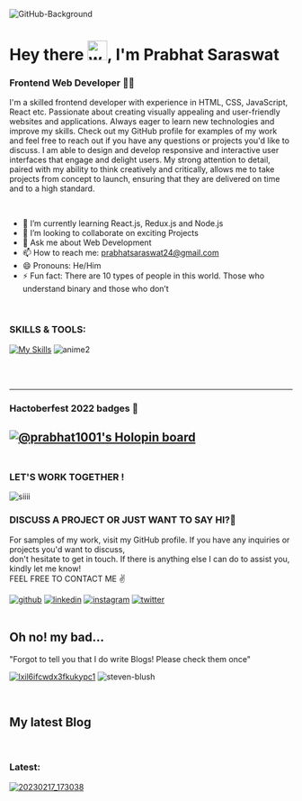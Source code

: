 
![GitHub-Background](https://user-images.githubusercontent.com/71027441/161906464-e0be095c-9aa1-4c3d-9bd6-491282406f0e.jpg)

# Hey there <img alt="wave" src="https://emojis.slackmojis.com/emojis/images/1588177020/8809/wave_hello.gif?1588177020" width="35">, I'm Prabhat Saraswat
### Frontend Web Developer 👨‍💻

I'm a skilled frontend developer with experience in HTML, CSS, JavaScript, React etc. Passionate about creating visually appealing and user-friendly websites and applications. Always eager to learn new technologies and improve my skills. Check out my GitHub profile for examples of my work and feel free to reach out if you have any questions or projects you'd like to discuss. I am able to design and develop responsive and interactive user interfaces that engage and delight users. My strong attention to detail, paired with my ability to think creatively and critically, allows me to take projects from concept to launch, ensuring that they are delivered on time and to a high standard. 

<br>

- 🌱 I’m currently learning React.js, Redux.js and Node.js
- 👯 I’m looking to collaborate on exciting Projects
- 💬 Ask me about Web Development 
- 📫 How to reach me: prabhatsaraswat24@gmail.com 
- 😄 Pronouns: He/Him
- ⚡ Fun fact: There are 10 types of people in this world. Those who understand binary and those who don’t

<br>

### SKILLS & TOOLS:

[![My Skills](https://skillicons.dev/icons?i=html,css,js,bootstrap,react,redux,firebase,mongodb,nodejs,mysql,github,git,java,py,jquery,figma,styledcomponents,vscode,idea,linux,cpp,arduino,raspberrypi,stackoverflow,ps,discord,md&perline=9)](https://skillicons.dev)
![anime2](https://user-images.githubusercontent.com/71027441/210265061-e3fa01e3-7022-4ad3-949d-67a4bd7d3da3.gif)

<br>
<br>

<!-- ![Prabhat's GitHub stats](https://github-readme-stats.vercel.app/api?username=prabhat1001&show_icons=true&theme=github_dark) ![anime](https://user-images.githubusercontent.com/71027441/210264335-1f0a020c-423e-4280-af02-b98b98ba7e75.gif) -->
<!-- <br>
<br> -->



-----------------------------------
### Hactoberfest 2022 badges 🍁

[![@prabhat1001's Holopin board](https://holopin.me/prabhat1001)](https://holopin.io/@prabhat1001)
<br>
<br>
-----------------------------------

### LET'S WORK TOGETHER !

![siiii](https://user-images.githubusercontent.com/71027441/210264558-b1d4e327-2243-4074-88bc-4a26a30a5cfe.gif) 
<br>

### DISCUSS A PROJECT OR JUST WANT TO SAY HI?🍁
For samples of my work, visit my GitHub profile. If you have any inquiries or projects you'd want to discuss,<br> 
don't hesitate to get in touch. If there is anything else I can do to assist you, kindly let me know!<br>
FEEL FREE TO CONTACT ME ✌️
<!-- Links -->

[![github](https://skillicons.dev/icons?i=github)](https://twitter.com/PrabhatSar10)
[![linkedin](https://skillicons.dev/icons?i=linkedin)](https://www.linkedin.com/in/prabhatkumarsaraswat/)
[![instagram](https://skillicons.dev/icons?i=instagram)](https://www.instagram.com/saraswat__prabhat)
[![twitter](https://skillicons.dev/icons?i=twitter)](https://twitter.com/PrabhatSar10)
<br>
<br>
## Oh no! my bad... 
"Forgot to tell you that I do write Blogs! Please check them once" <br>

[![lxil6ifcwdx3fkukypc1](https://user-images.githubusercontent.com/71027441/211052441-13003029-ff48-4e1d-9f66-319b2fcb7db0.png)](https://prabhat1001.hashnode.dev/) ![steven-blush](https://user-images.githubusercontent.com/71027441/211047632-789f529f-e8d9-4549-ae46-3366d90e187c.gif)

<br>

<h2> My latest Blog </h2><br>



<h3>Latest: </h3>

<!-- Latest blog on CSS positioning property -->
[![20230217_173038](https://user-images.githubusercontent.com/71027441/220071684-07e9939e-1fa9-4148-b80b-3cefd0ac4544.png)](https://prabhat1001.hashnode.dev/css-positioning-property-all-you-need-to-know)
<!-- 
<h3>Previous: </h3>

<!-- Blog on future of frontend -->
<!-- [![20230212_210028](https://user-images.githubusercontent.com/71027441/218320504-80fd8642-45d2-4b29-941d-187cdee569a5.jpg)](https://prabhat1001.hashnode.dev/the-future-of-frontend-development-emerging-trends-and-technologies) --> 

<!-- Third type -->
<!-- [![PicsArt_01-04-04 15 01](https://user-images.githubusercontent.com/71027441/211494112-80394352-ca79-4742-b112-b5976ccfbca8.png)](https://prabhat1001.hashnode.dev/all-you-need-to-know-about-the-internet-part-1) -->

<!-- Second type -->
<!-- [![PicsArt_01-04-04 15 01](https://user-images.githubusercontent.com/71027441/211489813-83962ca9-629b-4d6c-99e7-22c739c212c7.png)](https://prabhat1001.hashnode.dev/all-you-need-to-know-about-the-internet-part-1) -->













<!-- Here are some ideas to get you started:

- 🔭 I’m currently working on ...
- 🌱 I’m currently learning ...
- 👯 I’m looking to collaborate on ...
- 🤔 I’m looking for help with ...
- 💬 Ask me about ...
- 📫 How to reach me: ...
- 😄 Pronouns: ...
- ⚡ Fun fact: ...
-->


